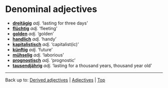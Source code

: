 # Denominal adjectives

- **[dreitägig](d/dr/dreitaegig.md)** *adj.* ‘lasting for three days’
- **[flüchtig](f/fl/fluechtig.md)** *adj.* ‘fleeting’
- **[golden](g/go/golden.md)** *adj.* ‘golden’
- **[handlich](h/ha/handlich.md)** *adj.* ‘handy’
- **[kapitalistisch](k/ka/kapitalistisch.md)** *adj.* ‘capitalist(ic)’
- **[künftig](k/kue/kuenftig.md)** *adj.* ‘future’
- **[mühselig](m/mue/muehselig.md)** *adj.* ‘laborious’
- **[prognostisch](p/pr/prognostisch.md)** *adj.* ‘prognostic’
- **[tausendjährig](t/ta/tausendjaehrig.md)** *adj.* ‘lasting for a thousand years, thousand year old’

----

Back up to: [Derived adjectives](derivedAdjectives.md) | [Adjectives](index.md) | [Top](../index.md)
